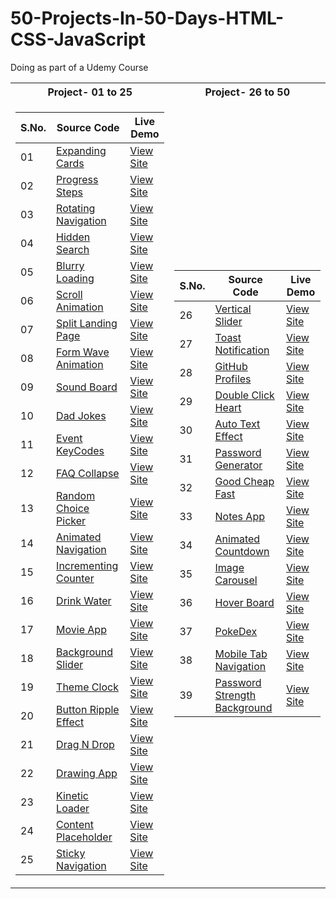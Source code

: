 # 50-Projects-In-50-Days-HTML-CSS-JavaScript
Doing as part of a Udemy Course

<table>
<tr><th>Project- 01 to 25</th><th>Project- 26 to 50</th></tr>
<tr>
<td>

|S.No.|Source Code|Live Demo|
| - | - | - |
|01|[Expanding Cards](https://github.com/yvrakesh/50-Projects-In-50-Days-HTML-CSS-JavaScript/tree/main/Code/Project-01)|[View Site](https://yvrakesh.github.io/50-Projects-In-50-Days-HTML-CSS-JavaScript/Code/Project-01/)|
|02|[Progress Steps](https://github.com/yvrakesh/50-Projects-In-50-Days-HTML-CSS-JavaScript/tree/main/Code/Project-02)|[View Site](https://yvrakesh.github.io/50-Projects-In-50-Days-HTML-CSS-JavaScript/Code/Project-02/)|
|03|[Rotating Navigation](https://github.com/yvrakesh/50-Projects-In-50-Days-HTML-CSS-JavaScript/tree/main/Code/Project-03)|[View Site](https://yvrakesh.github.io/50-Projects-In-50-Days-HTML-CSS-JavaScript/Code/Project-03/)|    
|04|[Hidden Search](https://github.com/yvrakesh/50-Projects-In-50-Days-HTML-CSS-JavaScript/tree/main/Code/Project-04)|[View Site](https://yvrakesh.github.io/50-Projects-In-50-Days-HTML-CSS-JavaScript/Code/Project-04/)|
|05|[Blurry Loading](https://github.com/yvrakesh/50-Projects-In-50-Days-HTML-CSS-JavaScript/tree/main/Code/Project-05)|[View Site](https://yvrakesh.github.io/50-Projects-In-50-Days-HTML-CSS-JavaScript/Code/Project-05/)|
|06|[Scroll Animation](https://github.com/yvrakesh/50-Projects-In-50-Days-HTML-CSS-JavaScript/tree/main/Code/Project-06)|[View Site](https://yvrakesh.github.io/50-Projects-In-50-Days-HTML-CSS-JavaScript/Code/Project-06/)|
|07|[Split Landing Page](https://github.com/yvrakesh/50-Projects-In-50-Days-HTML-CSS-JavaScript/tree/main/Code/Project-07)|[View Site](https://yvrakesh.github.io/50-Projects-In-50-Days-HTML-CSS-JavaScript/Code/Project-07/)|
|08|[Form Wave Animation](https://github.com/yvrakesh/50-Projects-In-50-Days-HTML-CSS-JavaScript/tree/main/Code/Project-08)|[View Site](https://yvrakesh.github.io/50-Projects-In-50-Days-HTML-CSS-JavaScript/Code/Project-08/)|
|09|[Sound Board](https://github.com/yvrakesh/50-Projects-In-50-Days-HTML-CSS-JavaScript/tree/main/Code/Project-09)|[View Site](https://yvrakesh.github.io/50-Projects-In-50-Days-HTML-CSS-JavaScript/Code/Project-09/)|
|10|[Dad Jokes](https://github.com/yvrakesh/50-Projects-In-50-Days-HTML-CSS-JavaScript/tree/main/Code/Project-10)|[View Site](https://yvrakesh.github.io/50-Projects-In-50-Days-HTML-CSS-JavaScript/Code/Project-10/)|
|11|[Event KeyCodes](https://github.com/yvrakesh/50-Projects-In-50-Days-HTML-CSS-JavaScript/tree/main/Code/Project-11)|[View Site](https://yvrakesh.github.io/50-Projects-In-50-Days-HTML-CSS-JavaScript/Code/Project-11/)|
|12|[FAQ Collapse](https://github.com/yvrakesh/50-Projects-In-50-Days-HTML-CSS-JavaScript/tree/main/Code/Project-12)|[View Site](https://yvrakesh.github.io/50-Projects-In-50-Days-HTML-CSS-JavaScript/Code/Project-12/)|
|13|[Random Choice Picker](https://github.com/yvrakesh/50-Projects-In-50-Days-HTML-CSS-JavaScript/tree/main/Code/Project-13)|[View Site](https://yvrakesh.github.io/50-Projects-In-50-Days-HTML-CSS-JavaScript/Code/Project-13/)|
|14|[Animated Navigation](https://github.com/yvrakesh/50-Projects-In-50-Days-HTML-CSS-JavaScript/tree/main/Code/Project-14)|[View Site](https://yvrakesh.github.io/50-Projects-In-50-Days-HTML-CSS-JavaScript/Code/Project-14/)|
|15|[Incrementing Counter](https://github.com/yvrakesh/50-Projects-In-50-Days-HTML-CSS-JavaScript/tree/main/Code/Project-15)|[View Site](https://yvrakesh.github.io/50-Projects-In-50-Days-HTML-CSS-JavaScript/Code/Project-15/)|
|16|[Drink Water](https://github.com/yvrakesh/50-Projects-In-50-Days-HTML-CSS-JavaScript/tree/main/Code/Project-16)|[View Site](https://yvrakesh.github.io/50-Projects-In-50-Days-HTML-CSS-JavaScript/Code/Project-16/)|
|17|[Movie App](https://github.com/yvrakesh/50-Projects-In-50-Days-HTML-CSS-JavaScript/tree/main/Code/Project-17)|[View Site](https://yvrakesh.github.io/50-Projects-In-50-Days-HTML-CSS-JavaScript/Code/Project-17/)|
|18|[Background Slider](https://github.com/yvrakesh/50-Projects-In-50-Days-HTML-CSS-JavaScript/tree/main/Code/Project-18)|[View Site](https://yvrakesh.github.io/50-Projects-In-50-Days-HTML-CSS-JavaScript/Code/Project-18/)|
|19|[Theme Clock](https://github.com/yvrakesh/50-Projects-In-50-Days-HTML-CSS-JavaScript/tree/main/Code/Project-19)|[View Site](https://yvrakesh.github.io/50-Projects-In-50-Days-HTML-CSS-JavaScript/Code/Project-19/)|
|20|[Button Ripple Effect](https://github.com/yvrakesh/50-Projects-In-50-Days-HTML-CSS-JavaScript/tree/main/Code/Project-20)|[View Site](https://yvrakesh.github.io/50-Projects-In-50-Days-HTML-CSS-JavaScript/Code/Project-20/)|
|21|[Drag N Drop](https://github.com/yvrakesh/50-Projects-In-50-Days-HTML-CSS-JavaScript/tree/main/Code/Project-21)|[View Site](https://yvrakesh.github.io/50-Projects-In-50-Days-HTML-CSS-JavaScript/Code/Project-21/)|
|22|[Drawing App](https://github.com/yvrakesh/50-Projects-In-50-Days-HTML-CSS-JavaScript/tree/main/Code/Project-22)|[View Site](https://yvrakesh.github.io/50-Projects-In-50-Days-HTML-CSS-JavaScript/Code/Project-22/)|
|23|[Kinetic Loader](https://github.com/yvrakesh/50-Projects-In-50-Days-HTML-CSS-JavaScript/tree/main/Code/Project-23)|[View Site](https://yvrakesh.github.io/50-Projects-In-50-Days-HTML-CSS-JavaScript/Code/Project-23/)|
|24|[Content Placeholder](https://github.com/yvrakesh/50-Projects-In-50-Days-HTML-CSS-JavaScript/tree/main/Code/Project-24)|[View Site](https://yvrakesh.github.io/50-Projects-In-50-Days-HTML-CSS-JavaScript/Code/Project-24/)|
|25|[Sticky Navigation](https://github.com/yvrakesh/50-Projects-In-50-Days-HTML-CSS-JavaScript/tree/main/Code/Project-25)|[View Site](https://yvrakesh.github.io/50-Projects-In-50-Days-HTML-CSS-JavaScript/Code/Project-25/)|
</td>

<td>

|S.No.|Source Code|Live Demo|
| - | - | - | 
|26|[Vertical Slider](https://github.com/yvrakesh/50-Projects-In-50-Days-HTML-CSS-JavaScript/tree/main/Code/Project-26)|[View Site](https://yvrakesh.github.io/50-Projects-In-50-Days-HTML-CSS-JavaScript/Code/Project-26/)|  
|27|[Toast Notification](https://github.com/yvrakesh/50-Projects-In-50-Days-HTML-CSS-JavaScript/tree/main/Code/Project-27)|[View Site](https://yvrakesh.github.io/50-Projects-In-50-Days-HTML-CSS-JavaScript/Code/Project-27/)|
|28|[GitHub Profiles](https://github.com/yvrakesh/50-Projects-In-50-Days-HTML-CSS-JavaScript/tree/main/Code/Project-28)|[View Site](https://yvrakesh.github.io/50-Projects-In-50-Days-HTML-CSS-JavaScript/Code/Project-28/)|
|29|[Double Click Heart](https://github.com/yvrakesh/50-Projects-In-50-Days-HTML-CSS-JavaScript/tree/main/Code/Project-29)|[View Site](https://yvrakesh.github.io/50-Projects-In-50-Days-HTML-CSS-JavaScript/Code/Project-29/)|
|30|[Auto Text Effect](https://github.com/yvrakesh/50-Projects-In-50-Days-HTML-CSS-JavaScript/tree/main/Code/Project-30)|[View Site](https://yvrakesh.github.io/50-Projects-In-50-Days-HTML-CSS-JavaScript/Code/Project-30/)|
|31|[Password Generator](https://github.com/yvrakesh/50-Projects-In-50-Days-HTML-CSS-JavaScript/tree/main/Code/Project-31)|[View Site](https://yvrakesh.github.io/50-Projects-In-50-Days-HTML-CSS-JavaScript/Code/Project-31/)|
|32|[Good Cheap Fast](https://github.com/yvrakesh/50-Projects-In-50-Days-HTML-CSS-JavaScript/tree/main/Code/Project-32)|[View Site](https://yvrakesh.github.io/50-Projects-In-50-Days-HTML-CSS-JavaScript/Code/Project-32/)|
|33|[Notes App](https://github.com/yvrakesh/50-Projects-In-50-Days-HTML-CSS-JavaScript/tree/main/Code/Project-33)|[View Site](https://yvrakesh.github.io/50-Projects-In-50-Days-HTML-CSS-JavaScript/Code/Project-33/)|
|34|[Animated Countdown](https://github.com/yvrakesh/50-Projects-In-50-Days-HTML-CSS-JavaScript/tree/main/Code/Project-34)|[View Site](https://yvrakesh.github.io/50-Projects-In-50-Days-HTML-CSS-JavaScript/Code/Project-34/)|
|35|[Image Carousel](https://github.com/yvrakesh/50-Projects-In-50-Days-HTML-CSS-JavaScript/tree/main/Code/Project-35)|[View Site](https://yvrakesh.github.io/50-Projects-In-50-Days-HTML-CSS-JavaScript/Code/Project-35/)|
|36|[Hover Board](https://github.com/yvrakesh/50-Projects-In-50-Days-HTML-CSS-JavaScript/tree/main/Code/Project-36)|[View Site](https://yvrakesh.github.io/50-Projects-In-50-Days-HTML-CSS-JavaScript/Code/Project-36/)|
|37|[PokeDex](https://github.com/yvrakesh/50-Projects-In-50-Days-HTML-CSS-JavaScript/tree/main/Code/Project-37)|[View Site](https://yvrakesh.github.io/50-Projects-In-50-Days-HTML-CSS-JavaScript/Code/Project-37/)|
|38|[Mobile Tab Navigation](https://github.com/yvrakesh/50-Projects-In-50-Days-HTML-CSS-JavaScript/tree/main/Code/Project-38)|[View Site](https://yvrakesh.github.io/50-Projects-In-50-Days-HTML-CSS-JavaScript/Code/Project-38/)|
|39|[Password Strength Background](https://github.com/yvrakesh/50-Projects-In-50-Days-HTML-CSS-JavaScript/tree/main/Code/Project-39)|[View Site](https://yvrakesh.github.io/50-Projects-In-50-Days-HTML-CSS-JavaScript/Code/Project-39/)|
</td>
</tr> </table>



